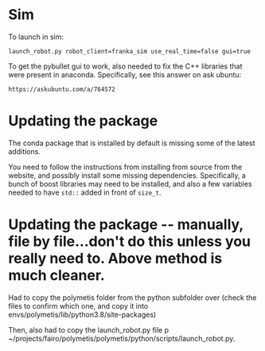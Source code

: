 # Sim

To launch in sim:
```
launch_robot.py robot_client=franka_sim use_real_time=false gui=true
```

To get the pybullet gui to work, also needed to fix the C++ libraries that were present in anaconda.
Specifically, see this answer on ask ubuntu:

```
https://askubuntu.com/a/764572
```


# Updating the package
The conda package that is installed by default is missing some of the latest additions.

You need to follow the instructions from installing from source from the website, and possibly install some missing dependencies.
Specifically, a bunch of boost libraries may need to be installed, and also a few variables needed to have `std::` added in front of `size_t`.

# Updating the package -- manually, file by file...don't do this unless you really need to. Above method is much cleaner.
Had to copy the polymetis folder from the python subfolder over (check the files to confirm which one, and copy it into envs/polymetis/lib/python3.8/site-packages)

Then, also had to copy the launch_robot.py file p ~/projects/fairo/polymetis/polymetis/python/scripts/launch_robot.py.